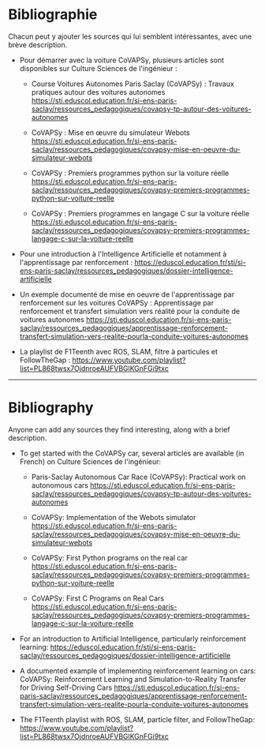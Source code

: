# Bibliographie

Chacun peut y ajouter les sources qui lui semblent intéressantes, avec une brève description.

* Pour démarrer avec la voiture CoVAPSy, plusieurs articles sont disponibles sur Culture Sciences de l'ingénieur :

  * Course Voitures Autonomes Paris Saclay (CoVAPSy) : Travaux pratiques autour des voitures autonomes https://sti.eduscol.education.fr/si-ens-paris-saclay/ressources_pedagogiques/covapsy-tp-autour-des-voitures-autonomes

  * CoVAPSy : Mise en œuvre du simulateur Webots https://sti.eduscol.education.fr/si-ens-paris-saclay/ressources_pedagogiques/covapsy-mise-en-oeuvre-du-simulateur-webots

  * CoVAPSy : Premiers programmes python sur la voiture réelle https://sti.eduscol.education.fr/si-ens-paris-saclay/ressources_pedagogiques/covapsy-premiers-programmes-python-sur-voiture-reelle

  * CoVAPSy : Premiers programmes en langage C sur la voiture réelle https://sti.eduscol.education.fr/si-ens-paris-saclay/ressources_pedagogiques/covapsy-premiers-programmes-langage-c-sur-la-voiture-reelle

* Pour une introduction à l'Intelligence Artificielle et notamment à l'apprentissage par renforcement : 
https://eduscol.education.fr/sti/si-ens-paris-saclay/ressources_pedagogiques/dossier-intelligence-artificielle

* Un exemple documenté de mise en oeuvre de l'apprentissage par renforcement sur les voitures CoVAPSy : Apprentissage par renforcement et transfert simulation vers réalité pour la conduite de voitures autonomes https://sti.eduscol.education.fr/si-ens-paris-saclay/ressources_pedagogiques/apprentissage-renforcement-transfert-simulation-vers-realite-pourla-conduite-voitures-autonomes

* La playlist de F1Teenth avec ROS, SLAM, filtre à particules et FollowTheGap : https://www.youtube.com/playlist?list=PL868twsx7OjdnroeAUFVBGlKGnFGi9txc

-------------------------------------------------
# Bibliography

Anyone can add any sources they find interesting, along with a brief description.

* To get started with the CoVAPSy car, several articles are available (in French) on Culture Sciences de l'ingénieur:

  * Paris-Saclay Autonomous Car Race (CoVAPSy): Practical work on autonomous cars https://sti.eduscol.education.fr/si-ens-paris-saclay/ressources_pedagogiques/covapsy-tp-autour-des-voitures-autonomes

  * CoVAPSy: Implementation of the Webots simulator https://sti.eduscol.education.fr/si-ens-paris-saclay/ressources_pedagogiques/covapsy-mise-en-oeuvre-du-simulateur-webots

  * CoVAPSy: First Python programs on the real car https://sti.eduscol.education.fr/si-ens-paris-saclay/ressources_pedagogiques/covapsy-premiers-programmes-python-sur-voiture-reelle

  * CoVAPSy: First C Programs on Real Cars https://sti.eduscol.education.fr/si-ens-paris-saclay/ressources_pedagogiques/covapsy-premiers-programmes-langage-c-sur-la-voiture-reelle

* For an introduction to Artificial Intelligence, particularly reinforcement learning:
https://eduscol.education.fr/sti/si-ens-paris-saclay/ressources_pedagogiques/dossier-intelligence-artificielle

* A documented example of implementing reinforcement learning on cars: CoVAPSy: Reinforcement Learning and Simulation-to-Reality Transfer for Driving Self-Driving Cars https://sti.eduscol.education.fr/si-ens-paris-saclay/ressources_pedagogiques/apprentissage-renforcement-transfert-simulation-vers-realite-pourla-conduite-voitures-autonomes

* The F1Teenth playlist with ROS, SLAM, particle filter, and FollowTheGap: https://www.youtube.com/playlist?list=PL868twsx7OjdnroeAUFVBGlKGnFGi9txc